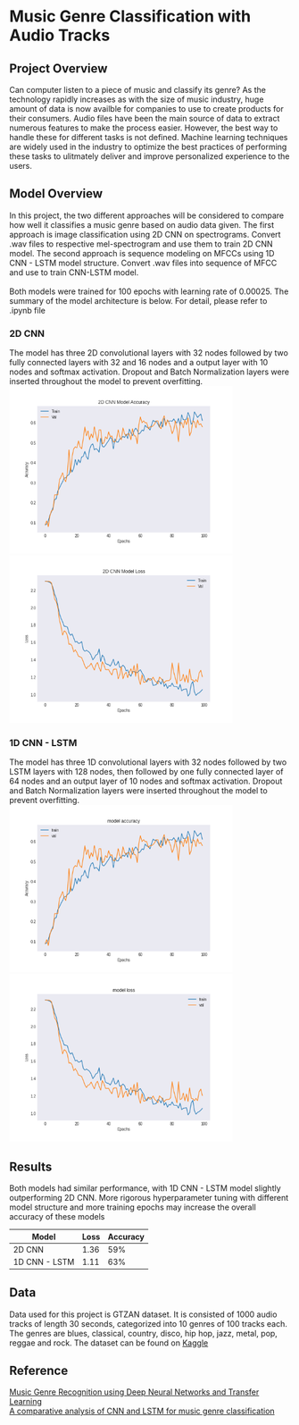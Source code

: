 # Music Genre Classification with Audio Tracks

## Project Overview
Can computer listen to a piece of music and classify its genre? As the technology rapidly increases as with the size of music industry, huge amount of data is now availble for companies to use to create products for their consumers. Audio files have been the main source of data to extract numerous features to make the process easier. However, the best way to handle these for different tasks is not defined. Machine learning techniques are widely used in the industry to optimize the best practices of performing these tasks to ulitmately deliver and improve personalized experience to the users. 

## Model Overview
In this project, the two different approaches will be considered to compare how well it classifies a music genre based on audio data given. The first approach is image classification using 2D CNN on spectrograms. Convert .wav files to respective mel-spectrogram and use them to train 2D CNN model. The second approach is sequence modeling on MFCCs using 1D CNN - LSTM model structure. Convert .wav files into sequence of MFCC and use to train CNN-LSTM model.
<br>
<br>
Both models were trained for 100 epochs with learning rate of 0.00025. The summary of the model architecture is below. For detail, please refer to .ipynb file

### 2D CNN
The model has three 2D convolutional layers with 32 nodes followed by two fully connected layers with 32 and 16 nodes and a output layer with 10 nodes and softmax activation. Dropout and Batch Normalization layers were inserted throughout the model to prevent overfitting. 
<br>
<img src='https://github.com/dannylee1020/music-genre-classification/blob/master/image/2d_accuracy.png' width=400 height=300>
<img src='https://github.com/dannylee1020/music-genre-classification/blob/master/image/2d_loss.png' width=400 height=300>

### 1D CNN - LSTM
The model has three 1D convolutional layers with 32 nodes followed by two LSTM layers with 128 nodes, then followed by  one fully connected layer of 64 nodes and an output layer of 10 nodes and softmax activation. Dropout and Batch Normalization layers were inserted throughout the model to prevent overfitting. 
<br>
<img src='https://github.com/dannylee1020/music-genre-classification/blob/master/image/1d_accuracy.png' width=400 height=300>
<img src='https://github.com/dannylee1020/music-genre-classification/blob/master/image/1d_loss.png' width=400 height=300>

## Results
Both models had similar performance, with 1D CNN - LSTM model slightly outperforming 2D CNN. More rigorous hyperparameter tuning with different model structure and more training epochs may increase the overall accuracy of these models

| Model | Loss | Accuracy |
| --- | --- | -----|
| 2D CNN | 1.36 | 59% |
| 1D CNN - LSTM | 1.11 | 63%|


## Data
Data used for this project is GTZAN dataset. It is consisted of 1000 audio tracks of length 30 seconds, categorized into 10 genres of 100 tracks each. The genres are blues, classical, country, disco, hip hop, jazz, metal, pop, reggae and rock. The dataset can be found on [Kaggle](https://www.kaggle.com/andradaolteanu/gtzan-dataset-music-genre-classification)


## Reference
[Music Genre Recognition using Deep Neural Networks and Transfer Learning](https://www.isca-speech.org/archive/Interspeech_2018/pdfs/2045.pdf)
<br>
[A comparative analysis of CNN and LSTM for music genre classification](https://www.diva-portal.org/smash/get/diva2:1354738/FULLTEXT01.pdf)
<br>





